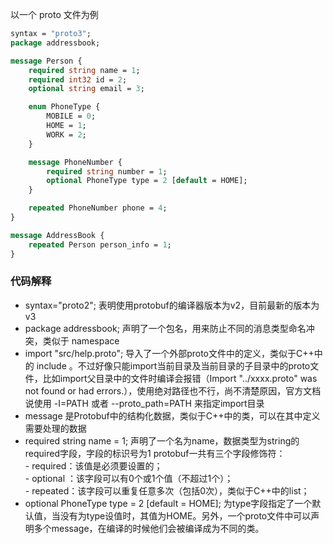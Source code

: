 以一个 proto 文件为例
```proto
syntax = "proto3";
package addressbook;

message Person {
    required string name = 1;
    required int32 id = 2;
    optional string email = 3;

    enum PhoneType {
        MOBILE = 0;
        HOME = 1;
        WORK = 2;
    }

    message PhoneNumber {
        required string number = 1;
        optional PhoneType type = 2 [default = HOME];
    }

    repeated PhoneNumber phone = 4;
}

message AddressBook {
    repeated Person person_info = 1;
}
```
### 代码解释
+ syntax="proto2"; 表明使用protobuf的编译器版本为v2，目前最新的版本为v3
+ package addressbook; 声明了一个包名，用来防止不同的消息类型命名冲突，类似于 namespace 
+ import "src/help.proto";  导入了一个外部proto文件中的定义，类似于C++中的 include 。不过好像只能import当前目录及当前目录的子目录中的proto文件，比如import父目录中的文件时编译会报错（Import "../xxxx.proto" was not found or had errors.），使用绝对路径也不行，尚不清楚原因，官方文档说使用 -I=PATH 或者 --proto_path=PATH 来指定import目录
+ message 是Protobuf中的结构化数据，类似于C++中的类，可以在其中定义需要处理的数据  
+ required string name = 1; 声明了一个名为name，数据类型为string的required字段，字段的标识号为1
  protobuf一共有三个字段修饰符：  
        - required：该值是必须要设置的；  
        - optional ：该字段可以有0个或1个值（不超过1个）；  
        - repeated：该字段可以重复任意多次（包括0次），类似于C++中的list； 
+ optional PhoneType type = 2 [default = HOME]; 为type字段指定了一个默认值，当没有为type设值时，其值为HOME。另外，一个proto文件中可以声明多个message，在编译的时候他们会被编译成为不同的类。